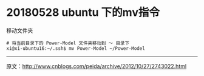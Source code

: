 # 20180528 ubuntu 下的mv指令



移动文件夹

```shell
# 将当前目录下的 Power-Model 文件夹移动到 ～ 目录下
xi@xi-ubuntu16:~/.ssh$ mv Power-Model ~/Power-Model
```



-----------

原文：http://www.cnblogs.com/peida/archive/2012/10/27/2743022.html








